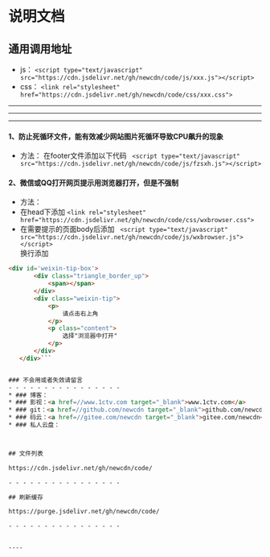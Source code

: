 # 说明文档

## 通用调用地址
* js：
```<script type="text/javascript" src="https://cdn.jsdelivr.net/gh/newcdn/code/js/xxx.js"></script>```
* css：
```<link rel="stylesheet" href="https://cdn.jsdelivr.net/gh/newcdn/code/css/xxx.css">```
----
----
----

#### 1、防止死循环文件，能有效减少网站图片死循环导致CPU飙升的现象
* 方法：
在footer文件添加以下代码
``` <script type="text/javascript" src="https://cdn.jsdelivr.net/gh/newcdn/code/js/fzsxh.js"></script>```


#### 2、微信或QQ打开网页提示用浏览器打开，但是不强制
* 方法：
* 在head下添加
   ```<link rel="stylesheet" href="https://cdn.jsdelivr.net/gh/newcdn/code/css/wxbrowser.css">```
* 在需要提示的页面body后添加
``` <script type="text/javascript" src="https://cdn.jsdelivr.net/gh/newcdn/code/js/wxbrowser.js"></script>```  
 换行添加
 ``` HTML
<div id='weixin-tip-box'>
        <div class="triangle_border_up">
            <span></span>
        </div>
        <div class="weixin-tip">
            <p>
                请点击右上角
            </p>
            <p class="content">
                选择"浏览器中打开"
            </p>
        </div>
    </div>```


### 不会用或者失效请留言
- - - - - - - - - - - - - - - - 
* ### 博客：
* ### 影视：<a href=//www.1ctv.com target="_blank">www.1ctv.com</a>
* ### git：<a href=//github.com/newcdn target="_blank">github.com/newcdn</a>
* ### 码云：<a href=//gitee.com/newcdn target="_blank">gitee.com/newcdn</a>
* ### 私人云盘：



## 文件列表

https://cdn.jsdelivr.net/gh/newcdn/code/

- - - - - - - - - - - - - - - - 

## 刷新缓存

https://purge.jsdelivr.net/gh/newcdn/code/

- - - - - - - - - - - - - - - - 


----





